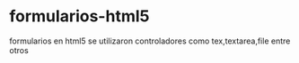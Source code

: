# formularios-html5
formularios en html5 se utilizaron controladores como tex,textarea,file entre otros 
